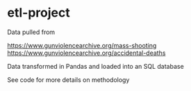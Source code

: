 # etl-project

Data pulled from 

https://www.gunviolencearchive.org/mass-shooting
https://www.gunviolencearchive.org/accidental-deaths

Data transformed in Pandas and loaded into an SQL database

See code for more details on methodology
